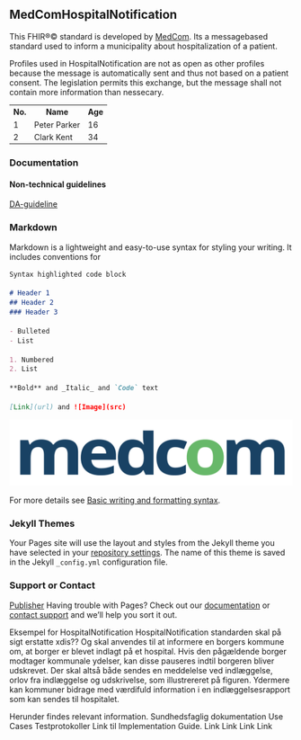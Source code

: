 ## MedComHospitalNotification

This FHIR&reg;&copy; standard is developed by [MedCom](https://www.medcom.dk/). Its a messagebased standard used to inform a municipality about hospitalization of a patient.

Profiles used in HospitalNotification are not as open as other profiles because the message is automatically sent and thus not based on a patient consent. The legislation permits this exchange, but the message shall not contain more information than nessecary.

<table>
    <tr>
        <th>No.</th>
        <th>Name</th>
        <th>Age</th>
    </tr>
    <tr>
        <td>1</td>
        <td>Peter Parker</td>
        <td>16</td>
    </tr>
    <tr>
        <td>2</td>
        <td>Clark Kent</td>
        <td>34</td>
    </tr>
</table>

### Documentation 

#### Non-technical guidelines 
[DA-guideline](../input/images/hospitalnotification/pdf/FHIR_advis_om_sygehusophold_1.0.1.pdf)


### Markdown

Markdown is a lightweight and easy-to-use syntax for styling your writing. It includes conventions for

```markdown
Syntax highlighted code block

# Header 1
## Header 2
### Header 3

- Bulleted
- List

1. Numbered
2. List

**Bold** and _Italic_ and `Code` text

[Link](url) and ![Image](src)
```

![MedCom Logo](Medcom-logo-2015.png)

For more details see [Basic writing and formatting syntax](https://docs.github.com/en/github/writing-on-github/getting-started-with-writing-and-formatting-on-github/basic-writing-and-formatting-syntax).

### Jekyll Themes

Your Pages site will use the layout and styles from the Jekyll theme you have selected in your [repository settings](https://github.com/tmsMedcom/GitHubPagesTest/settings/pages). The name of this theme is saved in the Jekyll `_config.yml` configuration file.

### Support or Contact

[Publisher](https://www.medcom.dk/)
Having trouble with Pages? Check out our [documentation](https://docs.github.com/categories/github-pages-basics/) or [contact support](https://support.github.com/contact) and we’ll help you sort it out.


Eksempel for HospitalNotification
HospitalNotification standarden skal på sigt erstatte xdis?? Og skal anvendes til at informere en borgers kommune om, at borger er blevet indlagt på et hospital. Hvis den pågældende borger modtager kommunale ydelser, kan disse pauseres indtil borgeren bliver udskrevet. Der skal altså både sendes en meddelelse ved indlæggelse, orlov fra indlæggelse og udskrivelse, som illustrereret på figuren. Ydermere kan kommuner bidrage med værdifuld information i en indlæggelsesrapport som kan sendes til hospitalet. 
 
Herunder findes relevant information. 
Sundhedsfaglig dokumentation	Use Cases	Testprotokoller 	Link til Implementation Guide.
Link	Link	Link	Link
